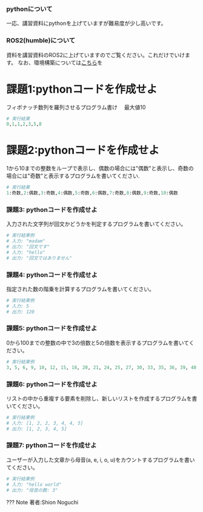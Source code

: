 ### pythonについて
一応、講習資料にpythonを上げていますが難易度が少し高いです。

### ROS2(humble)について
資料を講習資料のROS2に上げていますのでご覧ください。これだけでいけます。
なお、環境構築については[こちら](https://qiita.com/_Altair_/items/4b2fdae96dd8a94f55a4)を

# 課題1:pythonコードを作成せよ
フィボナッチ数列を羅列させるプログラム書け　
最大値10

```python
# 実行結果
0,1,1,2,3,5,8
```


# 課題2:pythonコードを作成せよ
1から10までの整数をループで表示し、偶数の場合には"偶数"と表示し、奇数の場合には"奇数"と表示するプログラムを書いてください.

```py
# 実行結果
1:奇数,2:偶数,3:奇数,4:偶数,5:奇数,6:偶数,7:奇数,8:偶数,9:奇数,10:偶数
```


### 課題3: pythonコードを作成せよ
入力された文字列が回文かどうかを判定するプログラムを書いてください。

```python
# 実行結果例
# 入力: "madam"
# 出力: "回文です"
# 入力: "hello"
# 出力: "回文ではありません"
```

### 課題4: pythonコードを作成せよ
指定された数の階乗を計算するプログラムを書いてください。

```python
# 実行結果例
# 入力: 5
# 出力: 120
```


### 課題5: pythonコードを作成せよ
0から100までの整数の中で3の倍数と5の倍数を表示するプログラムを書いてください。

```python
# 実行結果例
3, 5, 6, 9, 10, 12, 15, 18, 20, 21, 24, 25, 27, 30, 33, 35, 36, 39, 40, 42, 45, 48, 50, 51, 54, 55, 57, 60, 63, 65, 66, 69, 70, 72, 75, 78, 80, 81, 84, 85, 87, 90, 93, 95, 96, 99, 100
```


### 課題6: pythonコードを作成せよ
リストの中から重複する要素を削除し、新しいリストを作成するプログラムを書いてください。

```python
# 実行結果例
# 入力: [1, 2, 2, 3, 4, 4, 5]
# 出力: [1, 2, 3, 4, 5]
```

### 課題7: pythonコードを作成せよ
ユーザーが入力した文章から母音(a, e, i, o, u)をカウントするプログラムを書いてください。

```python
# 実行結果例
# 入力: "hello world"
# 出力: "母音の数: 3"
```

??? Note
    著者:Shion Noguchi